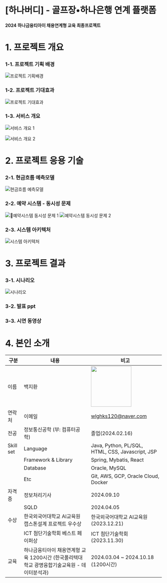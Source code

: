 # [하나버디] - 골프장•하나은행 연계 플랫폼

#### 2024 하나금융티아이 채용연계형 교육 최종프로젝트

# 1. 프로젝트 개요

### 1-1. 프로젝트 기획 배경
![프로젝트 기획배경](https://github.com/user-attachments/assets/23a6dfb4-67fe-46eb-939e-ab548f9fe6ea)

### 1-2. 프로젝트 기대효과
![프로젝트 기대효과](https://github.com/user-attachments/assets/6fb2d388-9c2b-4bc2-96b8-27b8d9afc952)


### 1-3. 서비스 개요
![서비스 개요 1](https://github.com/user-attachments/assets/9e599025-ddbe-4826-b925-df2106cd4a8f)

![서비스 개요 2](https://github.com/user-attachments/assets/2122e4ee-bb7c-44c9-85c0-3221f7da212e)


# 2. 프로젝트 응용 기술

### 2-1. 현금흐름 예측모델
![현금흐름 예측모델](https://github.com/user-attachments/assets/2b200a00-8275-478f-9d79-134f7316096a)

### 2-2. 예약 시스템 - 동시성 문제
![예약시스템 동시성 문제 1](https://github.com/user-attachments/assets/a13d36e1-d543-48d7-9a2e-62c823e37843)
![예약시스템 동시성 문제 2](https://github.com/user-attachments/assets/a417dfe5-3d8a-4666-9539-7db1330e71cc)


### 2-3. 시스템 아키텍처
![시스템 아키텍처](https://github.com/user-attachments/assets/0e09d397-234a-4f64-aa0e-4967b326e2ad)



# 3. 프로젝트 결과

### 3-1. 시나리오
![시나리오](https://github.com/user-attachments/assets/ccea4384-e8c1-48bf-995f-719decf38134)

### 3-2. 발표 ppt

### 3-3. 시연 동영상



# 4. 본인 소개

| 구분      | 내용                                                                                         | 비고                                       |
| --------- | -------------------------------------------------------------------------------------------- | ------------------------------------------ |
| 이름      | 백지환                                                                                       | <img width="130px" src="https://github.com/user-attachments/assets/699f58d0-1134-4966-aed5-77fe1aaf371e">                                             |
| 연락처    | 이메일                                                                                       | wlghks120@naver.com                          |
| 전공      | 정보통신공학 (부: 컴퓨터공학)                                                                      | 졸업(2024.02.16)                           |
| Skill set | Language                                                                                   | Java, Python, PL/SQL, HTML, CSS, Javascript, JSP   |
|           | Framework & Library                                                                        | Spring, Mybatis, React  |
|           | Database                                                                                   | Oracle, MySQL                              |
|           | Etc                                                                                        | Git, AWS, GCP, Oracle Cloud, Docker |
| 자격증    | 정보처리기사                                                                                 | 2024.09.10                                 |
|           | SQLD                                                                                        | 2024.04.05                                 |
| 수상      | 한국외국어대학교 AI교육원 캡스톤설계 프로젝트 우수상                                                     | 한국외국어대학교 AI교육원  (2023.12.21)            |
|           | ICT 첨단기술학회 베스트 페이퍼상                                                                 | ICT 첨단기술학회 (2023.11.30)    |
| 교육      | 하나금융티아이 채용연계형 교육 1200시간 (한국폴리텍대학교 광명융합기술교육원 - 데이터분석과) | 2024.03.04 ~ 2024.10.18 (1200시간)         |
